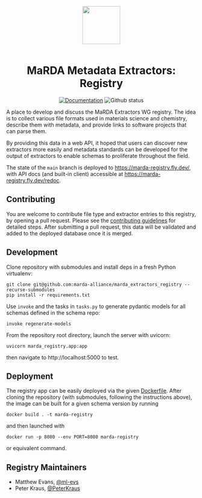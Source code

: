 <div align="center" style="padding-bottom: 1em;">
<img width="100px" align="center" src="https://avatars.githubusercontent.com/u/74017645?s=200&v=4">
</div>

# <div align="center">MaRDA Metadata Extractors: Registry</div>

<div align="center">


[![Documentation](https://badgen.net/badge/docs/marda-registry.fly.dev/blue?icon=firefox)](https://marda-registry.fly.dev)
![Github status](https://badgen.net/github/checks/marda-alliance/metadata_extractors_registry/?icon=github)

</div>

A place to develop and discuss the MaRDA Extractors WG registry.
The idea is to collect various file formats used in materials science and chemistry, describe them with metadata, and provide links to software projects that can parse them.

By providing this data in a web API, it hoped that users can discover new extractors more easily and metadata standards can be developed for the output of extractors to enable schemas to proliferate throughout the field.

The state of the `main` branch is deployed to https://marda-registry.fly.dev/, with API docs (and built-in client) accessible at https://marda-registry.fly.dev/redoc.

## Contributing

You are welcome to contribute file type and extractor entries to this registry, by opening a pull request. Please see the [contributing guidelines](./CONTRIBUTING.md) for detailed steps. After submitting a pull request, this data will be validated and added to the deployed database once it is merged.

## Development

Clone repository with submodules and install deps in a fresh Python virtualenv:

```
git clone git@github.com:marda-alliance/marda_extractors_registry --recurse-submodules
pip install -r requirements.txt
```

Use `invoke` and the tasks in `tasks.py` to generate pydantic models for all
schemas defined in the schema repo:

```
invoke regenerate-models
```

From the repository root directory, launch the server with uvicorn:

```
uvicorn marda_registry.app:app
```

then navigate to http://localhost:5000 to test.

## Deployment

The registry app can be easily deployed via the given [Dockerfile](./Dockerfile).
After cloning the repository (with submodules, following the instructions above), the image can be built for a given schema version by running

```shell
docker build . -t marda-registry
```

and then launched with

```shell
docker run -p 8080 --env PORT=8080 marda-registry
```

or equivalent command.

## Registry Maintainers
- Matthew Evans, [@ml-evs](https://github.com/ml-evs)
- Peter Kraus, [@PeterKraus](https://github.com/PeterKraus)